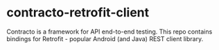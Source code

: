# contracto-retrofit-client
Contracto is a framework for API end-to-end testing. This repo contains bindings for Retrofit - popular Android (and Java) REST client library.
